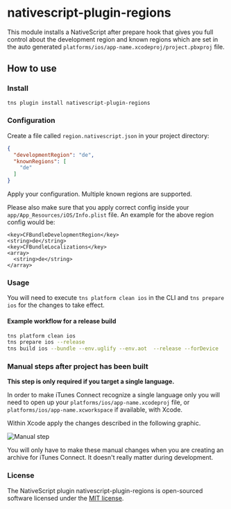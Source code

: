 nativescript-plugin-regions
=======================================

This module installs a NativeScript after prepare hook that gives you full control about the development region and 
known regions which are set in the auto generated `platforms/ios/app-name.xcodeproj/project.pbxproj` file. 

How to use
----------

### Install

```bash
tns plugin install nativescript-plugin-regions
```

### Configuration

Create a file called `region.nativescript.json` in your project directory:

```json
{
  "developmentRegion": "de",
  "knownRegions": [
    "de"
  ]
}
```

Apply your configuration. Multiple known regions are supported.

Please also make sure that you apply correct config inside your `app/App_Resources/iOS/Info.plist` file.
An example for the above region config would be:

```plist
<key>CFBundleDevelopmentRegion</key>
<string>de</string>
<key>CFBundleLocalizations</key>
<array>
  <string>de</string>
</array>
```

### Usage

You will need to execute `tns platform clean ios` in the CLI and `tns prepare ios` for the changes to take effect.

#### Example workflow for a release build

```bash
tns platform clean ios
tns prepare ios --release
tns build ios --bundle --env.uglify --env.aot  --release --forDevice
```

### Manual steps after project has been built

__This step is only required if you target a single language.__

In order to make iTunes Connect recognize a single language only you will need to open up your
`platforms/ios/app-name.xcodeproj` file, or `platforms/ios/app-name.xcworkspace` if available, with Xcode.

Within Xcode apply the changes described in the following graphic.

![Manual step](https://cdn.rawgit.com/hettiger/nativescript-plugin-regions/023b53c2/manual-step.png)

You will only have to make these manual changes when you are creating an archive for iTunes Connect.
It doesn't really matter during development.

### License

The NativeScript plugin nativescript-plugin-regions is open-sourced software licensed under the [MIT license](https://opensource.org/licenses/MIT).
